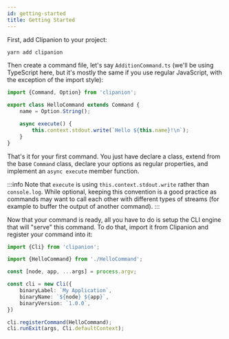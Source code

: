 ```yaml
---
id: getting-started
title: Getting Started
---
```


First, add Clipanion to your project:

```bash
yarn add clipanion
```

Then create a command file, let's say `AdditionCommand.ts` (we'll be using TypeScript here, but it's mostly the same if you use regular JavaScript, with the exception of the import style):

```ts
import {Command, Option} from 'clipanion';

export class HelloCommand extends Command {
    name = Option.String();

    async execute() {
        this.context.stdout.write(`Hello ${this.name}!\n`);
    }
}
```

That's it for your first command. You just have declare a class, extend from the base `Command` class, declare your options as regular properties, and implement an `async execute` member function.

:::info
Note that `execute` is using `this.context.stdout.write` rather than `console.log`. While optional, keeping this convention is a good practice as commands may want to call each other with different types of streams (for example to buffer the output of another command).
:::

Now that your command is ready, all you have to do is setup the CLI engine that will "serve" this command. To do that, import it from Clipanion and register your command into it:

```ts
import {Cli} from 'clipanion';

import {HelloCommand} from './HelloCommand';

const [node, app, ...args] = process.argv;

const cli = new Cli({
    binaryLabel: `My Application`,
    binaryName: `${node} ${app}`,
    binaryVersion: `1.0.0`,
})

cli.registerCommand(HelloCommand);
cli.runExit(args, Cli.defaultContext);
```
